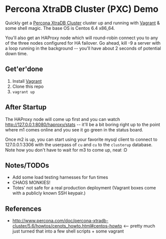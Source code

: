 # Percona XtraDB Cluster (PXC) Demo

Quickly get a [Percona XtraDB Cluster](http://www.percona.com/software/percona-xtradb-cluster) cluster up and running with [Vagrant](http://www.vagrantup.com/) & some shell magic. The base OS is Centos 6.4 x86_64.

You'll also get an HAProxy node which will round-robin connect you to any of the three nodes configured for HA failover. Go ahead, kill -9 a server with a loop running in the background -- you'll have about 2 seconds of potential down time.

## Get'er'done

 1. Install [Vagrant](http://www.vagrantup.com/)
 2. Clone this repo
 3. `vagrant up`

## After Startup

The HAProxy node will come up first and you can watch http://127.0.0.1:8080/haproxy/stats -- it'll be a bit boring right up to the point where m1 comes online and you see it go green in the status board.

Once m2 is up, you can start using your favorite mysql client to connect to 127.0.0.1:3306 with the userpass of `cu` and `cu` to the `clusterup` database. Note how you don't have to wait for m3 to come up, neat :D 

## Notes/TODOs

 - Add some load testing harnesses for fun times
 - CHAOS MONKIES!
 - Totes' not safe for a real production deployment (Vagrant boxes come with a publicly known SSH keypair.)

## References

 * http://www.percona.com/doc/percona-xtradb-cluster/5.6/howtos/cenots_howto.html#centos-howto <-- pretty much just turned that into a few shell scripts + some vagrant
